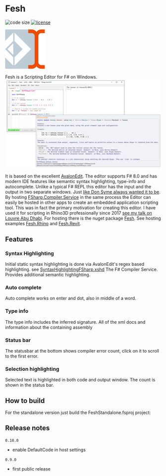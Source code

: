 # Fesh

![code size](https://img.shields.io/github/languages/code-size/goswinr/Fesh.svg)
[![license](https://img.shields.io/github/license/goswinr/Fesh)](LICENSE)

![Logo](https://raw.githubusercontent.com/goswinr/Fesh/main/Media/logo128.png)


Fesh is a Scripting Editor for F# on Windows.
![Screenshot](https://raw.githubusercontent.com/goswinr/Fesh/main/Media/screenshot1.png)

It is based on the excellent <a href="https://github.com/goswinr/AvalonEditB" target="_blank">AvalonEdit</a>. The editor supports F# 8.0 and has modern IDE features like semantic syntax highlighting, type-info and autocomplete.
Unlike a typical F# REPL this editor has the input and the output in two separate windows.
Just [like Don Syme always wanted it to be](https://github.com/dotnet/fsharp/issues/2161#issuecomment-270465310).
By hosting <a href="https://www.nuget.org/packages/FSharp.Compiler.Service/43.8.300" target="_blank">FSharp.Compiler.Service</a> in the same process the Editor can easily be hosted in other apps to create an embedded application scripting tool.
This was in fact the primary motivation for creating this editor.
I have used it for scripting in Rhino3D professionally since 2017 [see my talk on Louvre Abu Dhabi](https://www.youtube.com/watch?v=ZY-bvZZZZnE).
For hosting there is the nuget package [Fesh](https://www.nuget.org/packages/Fesh/). See hosting examples
[Fesh.Rhino](https://github.com/goswinr/Fesh.Rhino) and [Fesh.Revit](https://github.com/goswinr/Fesh.Revit).


## Features

### Syntax Highlighting
Initial static syntax highlighting is done via AvalonEdit's regex based highlighting. see [SyntaxHighlightingFSharp.xshd](https://github.com/goswinr/Fesh/blob/main/Src/SyntaxHighlightingFSharp.xshd)
The F# Compiler Service. Provides additional semantic highlighting.

### Auto complete
 Auto complete works on enter and dot, also in middle of a word.

### Type info
The type info includes the inferred signature.
All of the xml docs and information about the containing assembly

### Status bar
The statusbar at the bottom shows compiler error count, click on it to scroll to the first error.

### Selection highlighting
Selected text is highlighted in both code and output window. The count is shown in the status bar.


## How to build
For the standalone version just build the FeshStandalone.fsproj project:


## Release notes

`0.10.0`
- enable DefaultCode in host settings

`0.9.0`
- first public release

